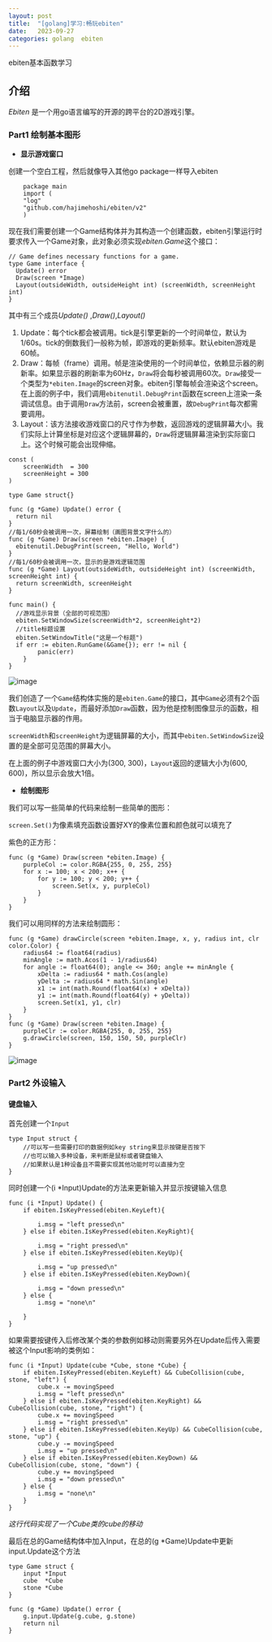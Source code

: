 ```yaml
---
layout: post
title:  "[golang]学习:畅玩ebiten"
date:   2023-09-27
categories: golang	ebiten
---
```


ebiten基本函数学习

## 介绍

 *Ebiten* 是一个用go语言编写的开源的跨平台的2D游戏引擎。

### Part1 绘制基本图形

- **显示游戏窗口**

创建一个空白工程，然后就像导入其他go package一样导入ebiten

```
    package main
    import (
    "log"
    "github.com/hajimehoshi/ebiten/v2"
    )
```

现在我们需要创建一个Game结构体并为其构造一个创建函数，ebiten引擎运行时要求传入一个Game对象，此对象必须实现*ebiten.Game*这个接口：

```
// Game defines necessary functions for a game.
type Game interface {
  Update() error
  Draw(screen *Image)
  Layout(outsideWidth, outsideHeight int) (screenWidth, screenHeight int)
}
```

其中有三个成员*Update()* ,*Draw()*,*Layout()*

1. Update：每个tick都会被调用。tick是引擎更新的一个时间单位，默认为1/60s。tick的倒数我们一般称为帧，即游戏的更新频率。默认ebiten游戏是60帧。
2. Draw：每帧（frame）调用。帧是渲染使用的一个时间单位，依赖显示器的刷新率。如果显示器的刷新率为60Hz，`Draw`将会每秒被调用60次。`Draw`接受一个类型为`*ebiten.Image`的screen对象。ebiten引擎每帧会渲染这个screen。在上面的例子中，我们调用`ebitenutil.DebugPrint`函数在screen上渲染一条调试信息。由于调用`Draw`方法前，screen会被重置，故`DebugPrint`每次都需要调用。
3. Layout：该方法接收游戏窗口的尺寸作为参数，返回游戏的逻辑屏幕大小。我们实际上计算坐标是对应这个逻辑屏幕的，`Draw`将逻辑屏幕渲染到实际窗口上。这个时候可能会出现伸缩。

```
const (
	screenWidth  = 300
	screenHeight = 300
)

type Game struct{}

func (g *Game) Update() error {
  return nil
}
//每1/60秒会被调用一次，屏幕绘制（画图背景文字什么的）
func (g *Game) Draw(screen *ebiten.Image) {
  ebitenutil.DebugPrint(screen, "Hello, World")
}
//每1/60秒会被调用一次，显示的是游戏逻辑范围
func (g *Game) Layout(outsideWidth, outsideHeight int) (screenWidth, screenHeight int) {
  return screenWidth, screenHeight
}

func main() {
  //游戏显示背景（全部的可视范围）
  ebiten.SetWindowSize(screenWidth*2, screenHeight*2)
  //title标题设置
  ebiten.SetWindowTitle("这是一个标题")
  if err := ebiten.RunGame(&Game{}); err != nil {
		panic(err)
	}
}
```

![image](/assets/part1.png)

我们创造了一个`Game`结构体实施的是`ebiten.Game`的接口，其中`Game`必须有2个函数`Layout`以及`Update`，而最好添加`Draw`函数，因为他是控制图像显示的函数，相当于电脑显示器的作用。

`screenWidth`和`screenHeight`为逻辑屏幕的大小，而其中`ebiten.SetWindowSize`设置的是全部可见范围的屏幕大小。

在上面的例子中游戏窗口大小为(300, 300)，`Layout`返回的逻辑大小为(600, 600)，所以显示会放大1倍。

- **绘制图形**

我们可以写一些简单的代码来绘制一些简单的图形：

`screen.Set()`为像素填充函数设置好XY的像素位置和颜色就可以填充了

紫色的正方形：

```
func (g *Game) Draw(screen *ebiten.Image) {
	purpleCol := color.RGBA{255, 0, 255, 255}
	for x := 100; x < 200; x++ {
		for y := 100; y < 200; y++ {
			screen.Set(x, y, purpleCol)
		}
	}
}
```

我们可以用同样的方法来绘制圆形：

```
func (g *Game) drawCircle(screen *ebiten.Image, x, y, radius int, clr color.Color) {
	radius64 := float64(radius)
	minAngle := math.Acos(1 - 1/radius64)
	for angle := float64(0); angle <= 360; angle += minAngle {
		xDelta := radius64 * math.Cos(angle)
		yDelta := radius64 * math.Sin(angle)
		x1 := int(math.Round(float64(x) + xDelta))
		y1 := int(math.Round(float64(y) + yDelta))
		screen.Set(x1, y1, clr)
	}
}
func (g *Game) Draw(screen *ebiten.Image) {
	purpleClr := color.RGBA{255, 0, 255, 255}
	g.drawCircle(screen, 150, 150, 50, purpleClr)
}
```

![image](\assets\circle.png)

### Part2 外设输入

#### 键盘输入

首先创建一个`Input`

```
type Input struct {
	//可以写一些需要打印的数据例如key string来显示按键是否按下
	//也可以输入多种设备，来判断是鼠标或者键盘输入
	//如果默认是1种设备且不需要实现其他功能时可以直接为空
}
```

同时创建一个(i *Input)Update的方法来更新输入并显示按键输入信息

```
func (i *Input) Update() {
	if ebiten.IsKeyPressed(ebiten.KeyLeft){
		
		i.msg = "left pressed\n"
	} else if ebiten.IsKeyPressed(ebiten.KeyRight){
		
		i.msg = "right pressed\n"
	} else if ebiten.IsKeyPressed(ebiten.KeyUp){
		
		i.msg = "up pressed\n"
	} else if ebiten.IsKeyPressed(ebiten.KeyDown){
		
		i.msg = "down pressed\n"
	} else {
		i.msg = "none\n"

	}
}
```

如果需要按键传入后修改某个类的参数例如移动则需要另外在Update后传入需要被这个Input影响的类例如：

```
func (i *Input) Update(cube *Cube, stone *Cube) {
	if ebiten.IsKeyPressed(ebiten.KeyLeft) && CubeCollision(cube, stone, "left") {
		cube.x -= movingSpeed
		i.msg = "left pressed\n"
	} else if ebiten.IsKeyPressed(ebiten.KeyRight) && CubeCollision(cube, stone, "right") {
		cube.x += movingSpeed
		i.msg = "right pressed\n"
	} else if ebiten.IsKeyPressed(ebiten.KeyUp) && CubeCollision(cube, stone, "up") {
		cube.y -= movingSpeed
		i.msg = "up pressed\n"
	} else if ebiten.IsKeyPressed(ebiten.KeyDown) && CubeCollision(cube, stone, "down") {
		cube.y += movingSpeed
		i.msg = "down pressed\n"
	} else {
		i.msg = "none\n"
	}
}
```

*这行代码实现了一个Cube类的cube的移动*

最后在总的Game结构体中加入Input，在总的(g *Game)Update中更新input.Update这个方法

```
type Game struct {
	input *Input
	cube  *Cube
	stone *Cube
}

func (g *Game) Update() error {
	g.input.Update(g.cube, g.stone)
	return nil
}
```

